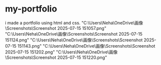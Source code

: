 # my-portfolio
i made a portfolio using html and css.
"C:\Users\Neha\OneDrive\画像\Screenshots\Screenshot 2025-07-15 151057.png"
"C:\Users\Neha\OneDrive\画像\Screenshots\Screenshot 2025-07-15 151124.png"
"C:\Users\Neha\OneDrive\画像\Screenshots\Screenshot 2025-07-15 151143.png"
"C:\Users\Neha\OneDrive\画像\Screenshots\Screenshot 2025-07-15 151202.png"
"C:\Users\Neha\OneDrive\画像\Screenshots\Screenshot 2025-07-15 151220.png"
